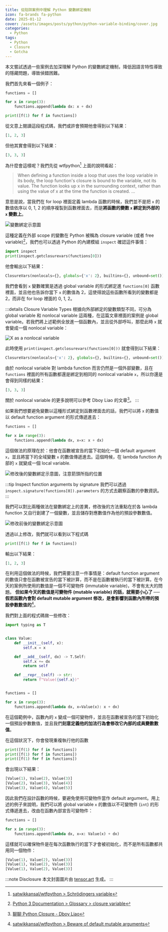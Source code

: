 ```yaml
---
title: 從陷阱案例中理解 Python 變數綁定機制
icon: fa-brands fa-python
date: 2025-01-12
cover: /assets/images/posts/python/python-variable-binding/cover.jpg
categories:
  - Python
tags:
  - Python
  - Closure
  - Gotcha
---
```


本文嘗試透過一些案例去加深理解 Python 的變數綁定機制，降低因語言特性導致的隱藏問題，導致偵錯困難。

<!-- more -->

我們首先來看一個例子：

```python
functions = []

for x in range(3):
    functions.append(lambda dx: x + dx)

print([f(1) for f in functions])
```

從文意上閱讀這段程式碼，我們或許會預期他會得到以下結果：

```python
[1, 2, 3]
```

但他其實會得到以下結果：

```python
[3, 3, 3]
```

為什麼會這樣呢？我們先從 wtfpython[^wtfpython] 上面的說明看起：

> When defining a function inside a loop that uses the loop variable in its
> body, the loop function's closure is bound to the variable, not its value. The
> function looks up x in the surrounding context, rather than using the value of
> x at the time the function is created. ...

意思是說，當我們在 for loop 裡面定義 lambda 函數的時候，我們並不是把 `x` 的數值依序以 0, 1, 2 的順序複製到函數裡面去，而是**將函數的變數 `x` 綁定到外部的 `x` 變數上**。

![變數綁定示意圖](/assets/images/posts/python/python-variable-binding/ex1-variable-mapping.png)

這種定義在外部 scope 的變數在 Python 被稱為 closure variable (或者 free variable)[^closure-definition]，我們也可以透過 Python 的內建模組 `inspect` 確認這件事情：

```python
import inspect
print(inspect.getclosurevars(functions[0]))
```

他會輸出以下結果：

```python
ClosureVars(nonlocals={}, globals={'x': 2}, builtins={}, unbound=set())
```

我們會看到 `x` 變數確實是透過 global variable 的形式綁定進 `functions[0]` 函數裡面，並且他也告訴你當下 `x` 的數值為 2，這使得說這些函數所看到的變數都是 2，而非在 for loop 裡面的 0, 1, 2。

:::details Closure Variable Types
根據向外部綁定的變數類型不同，可分為 global variable 和 nonlocal variable 這兩種，在這篇文章裡面的案例是 global variable。若我們將上述範例全放進一個函數內，並且從外部呼叫，那麼此時 `x` 就會變成一個 nonlocal variable：

![X as a nonlocal variable](/assets/images/posts/python/python-variable-binding/ex1-1-nonlocal-variable.png)

此時使用 `print(inspect.getclosurevars(functions[0]))` 就會得到以下結果：

```python
ClosureVars(nonlocals={'x': 2}, globals={}, builtins={}, unbound=set())
```

由於 nonlocal variable 對 lambda function 而言仍然是一個外部變數，且在 `functions` 裡面的所有函數都還是綁定到相同的 nonlocal variable `x`，所以你還是會得到同樣的結果：

```python
[3, 3, 3]
```

關於 nonlocal variable 的更多說明可以參考 Dboy Liao 的文章[^closure]。
:::

如果我們想要避免變數以這種形式綁定到函數裡面去的話，我們可以將 `x` 的數值以 default function argument 的形式傳遞進去：

```python
functions = []

for x in range(3):
    functions.append(lambda dx, x=x: x + dx)
```

這個做法的原理在於：他會在函數被宣告的當下初始化一個 default argument `x`，並且將當下的全域變數 `x` 的數值傳遞進去。這個時候，在 lambda function 內部的 `x` 就變成一個 local variable.

![修改後的變數綁定示意圖，注意箭頭所指的位置](/assets/images/posts/python/python-variable-binding/ex2-variable-mapping.png)

:::tip Inspect function arguments by signature
我們可以透過 `inspect.signature(functions[0]).parameters` 的方式去觀察函數的參數資訊。
:::

我們可以對比兩種做法在變數綁定上的差異，修改後的方法重點在於各 lambda function 又自行創建了一個變數，並且儲存對應數值作為他的預設參數數值。

![修改前後的變數綁定示意圖](/assets/images/posts/python/python-variable-binding/ex1-ex2-variable-mapping.png)

透過以上修改，我們就可以看到以下程式碼

```python
print([f(1) for f in functions])
```

輸出以下結果：

```python
[1, 2, 3]
```

在利用這個做法的時候，我們需要注意一件事情是：default function argument 的數值只會在函數被宣告的當下被計算，而不是在函數被執行的當下被計算。在今天的案例所使用的數值是一個不可變物件 (immutable variable)，不會有太大的問題。 **但如果今天的數值是可變物件 (mutable variable) 的話，就需要小心了 ── 假若函數內會對 default mutable argument 修改，是會影響到函數內所帶的預設參數數值的**[^wtfpython-mutable-argument]。

我們對上面的程式碼做一些修改：

```python
import typing as T


class Value:
    def __init__(self, x):
        self.x = x

    def __add__(self, dx) -> T.Self:
        self.x += dx
        return self

    def __repr__(self) -> str:
        return f"Value({self.x})"


functions = []

for x in range(3):
    functions.append(lambda dx, x=Value(x): x + dx)
```

在這個範例中，函數內的 `x` 變成一個可變物件，並且在函數被宣告的當下初始化一個預設參數數值，並且我們**刻意定義他的加法行為會修改它內部的成員變數數值**。

在這個狀況下，你會發現重複執行他的函數

```python
print([f(1) for f in functions])
print([f(1) for f in functions])
print([f(1) for f in functions])
```

會出現以下結果：

```python
[Value(1), Value(2), Value(3)]
[Value(2), Value(3), Value(4)]
[Value(3), Value(4), Value(5)]
```

因此我們在設計函數的時候，要避免使用可變物件當作 default argument。用上述的例子來說明，我們可以將 global variable `x` 的數值以不可變物件 (`int`) 的形式傳遞進去，改由在函數內部宣告可變物件：

```python
functions = []

for x in range(3):
    functions.append(lambda dx, x=x: Value(x) + dx)
```

這樣就可以確保物件是在每次函數執行的當下才會被初始化，而不是所有函數都共用同一個物件：

```python
[Value(1), Value(2), Value(3)]
[Value(1), Value(2), Value(3)]
[Value(1), Value(2), Value(3)]
```

:::note Disclosure
本文封面圖片由 [tensor.art](https://tensor.art/) 生成。
:::

[^wtfpython]: [satwikkansal/wtfpython > Schrödingers variable](https://github.com/satwikkansal/wtfpython?tab=readme-ov-file#-schr%C3%B6dingers-variable-)
[^wtfpython-mutable-argument]: [satwikkansal/wtfpython > Beware of default mutable arguments](https://github.com/satwikkansal/wtfpython?tab=readme-ov-file#-beware-of-default-mutable-arguments)
[^gotchas]: https://docs.python-guide.org/writing/gotchas/
[^closure]: [聊聊 Python Closure - Dboy Liao](https://dboyliao.medium.com/聊聊-python-closure-ebd63ff0146f)
[^closure-definition]: [Python 3 Documentation > Glossary > closure variable](https://docs.python.org/3/glossary.html#term-closure-variable)
